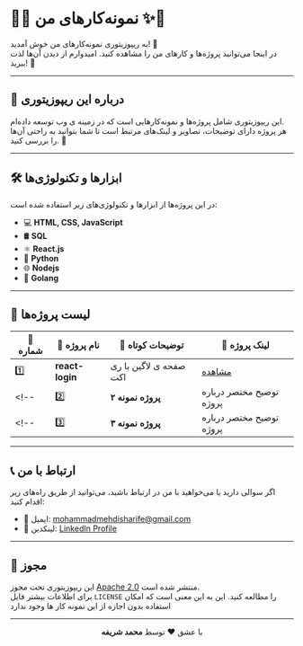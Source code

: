 # 🎨✨ نمونه‌کارهای من ✨🎨

به ریپوزیتوری نمونه‌کارهای من خوش آمدید! 👋  
در اینجا می‌توانید پروژه‌ها و کارهای من را مشاهده کنید. امیدوارم از دیدن آن‌ها لذت ببرید! 🚀

---

## 📂 درباره این ریپوزیتوری

این ریپوزیتوری شامل پروژه‌ها و نمونه‌کارهایی است که در زمینه‌ ی وب توسعه داده‌ام.  
هر پروژه دارای توضیحات، تصاویر و لینک‌های مرتبط است تا شما بتوانید به راحتی آن‌ها را بررسی کنید. 🌟

---

## 🛠️ ابزارها و تکنولوژی‌ها

در این پروژه‌ها از ابزارها و تکنولوژی‌های زیر استفاده شده است:

- 💻 **HTML, CSS, JavaScript**
- 🛢️ **SQL** 
- ⚛️ **React.js**
- 🐍 **Python**
- 🌐 **Nodejs**
- 🚀 **Golang**
---

## 📜 لیست پروژه‌ها

| 🔢 شماره | 📌 نام پروژه       | 📂 توضیحات کوتاه         | 🔗 لینک پروژه |
|----------|--------------------|--------------------------|---------------|
| 1️⃣      | **react-login** |صفحه ی لاگین با ری اکت| [مشاهده](#)  |
<!-- | 2️⃣      | **پروژه نمونه ۲** | توضیح مختصر درباره پروژه | [مشاهده](#)  | -->
<!-- | 3️⃣      | **پروژه نمونه ۳** | توضیح مختصر درباره پروژه | [مشاهده](#)  | -->

---

## 📞 ارتباط با من

اگر سوالی دارید یا می‌خواهید با من در ارتباط باشید، می‌توانید از طریق راه‌های زیر اقدام کنید:

- 📧 ایمیل: [mohammadmehdisharife@gmail.com](mailto:mohammadmehdisharife@gmail.com)
- 💼 لینکدین: [LinkedIn Profile](https://www.linkedin.com/in/mohammad-mehdi-sharife)
---

## 📝 مجوز

این ریپوزیتوری تحت مجوز [Apache 2.0](LICENSE) منتشر شده است.  
برای اطلاعات بیشتر فایل `LICENSE` را مطالعه کنید. این به این معنی است که امکان استفاده بدون اجازه از این نمونه کار ها وجود ندارد

---

<p align="center">با عشق ❤️ توسط <strong>محمد شریفه</strong></p>